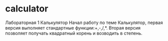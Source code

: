 # calculator
Лабораторная 1 Калькулятор
Начал работу по теме Калькулятор, первая версия выполняет стандартные функции:+,-,/,*. Вторая версия позволяет получать квадратный корень и возводить в степень.
